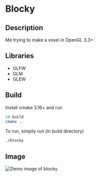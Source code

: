 # Blocky



## Description
Me trying to make a voxel in OpenGL 3.3+

## Libraries
- GLFW
- GLM
- GLEW

## Build
Install cmake 3.16+ and run
```bash
cd build
cmake ..
```

To run, simpily run (in build directory)
```bash
./blocky
```

## Image
![Demo image of blocky](https://github.com/JudgeGlass/Blocky_DEV/main/resources/demo.png)
